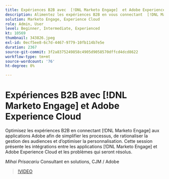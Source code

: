 ```yaml
---
title: Expériences B2B avec  [!DNL Marketo Engage]  et Adobe Experience Cloud
description: Alimentez les expériences B2B en vous connectant  [!DNL Marketo Engage]  applications Adobe afin de simplifier les processus, de rationaliser la gestion des audiences et d’optimiser la personnalisation.
solution: Marketo Engage, Experience Cloud
role: Admin, User
level: Beginner, Intermediate, Experienced
kt: 10569
thumbnail: 343826.jpeg
exl-id: 0ecf5ee8-6c7d-4467-9779-10fb114b7e5e
duration: 2367
source-git-commit: 3f2a8375249858c4905d9058570dffcd4dcd8622
workflow-type: tm+mt
source-wordcount: '76'
ht-degree: 0%

---
```


# Expériences B2B avec [!DNL Marketo Engage] et Adobe Experience Cloud

Optimisez les expériences B2B en connectant [!DNL Marketo Engage] aux applications Adobe afin de simplifier les processus, de rationaliser la gestion des audiences et d’optimiser la personnalisation. Cette session présente les intégrations entre les applications [!DNL Marketo Engage] et Adobe Experience Cloud et les problèmes qui seront résolus.

*Mihai Prisacariu* Consultant en solutions, CJM / Adobe

>[!VIDEO](https://video.tv.adobe.com/v/343826/?quality=12&learn=on)
